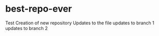 # best-repo-ever
Test Creation of new repository
Updates to the file
updates to branch 1
updates to branch 2
